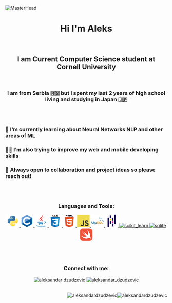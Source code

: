 ![MasterHead](https://i.pinimg.com/originals/54/f8/13/54f81331a9da88c623b96363fb0a4da1.gif)
<h1 align="center">Hi I'm Aleks</h1>
<br>

<h2 align="center">I am Current Computer Science student at Cornell University</h3>
<br>

<h3 align="center">I am from Serbia 🇷🇸 but I spent my last 2 years of high school living and studying in Japan 🇯🇵 </h3>
<br>
<br>
<h3 align="left">🌱 I’m currently learning about Neural Networks NLP and other areas of ML </h3>
<h3 align="left">👨‍💻 I’m also trying to improve my web and mobile developing skills </h3>
<h3 align="left">🤝 Always open to collaboration and project ideas so please reach out! </h3>

<br>
<br>

<h3 align="center">Languages and Tools:</h3>
<p align="center"> <a href="https://www.python.org" target="_blank" rel="noreferrer"> <img src="https://raw.githubusercontent.com/devicons/devicon/master/icons/python/python-original.svg" alt="python" width="40" height="40"/> </a> <a href="https://www.cprogramming.com/" target="_blank" rel="noreferrer"> <img src="https://raw.githubusercontent.com/devicons/devicon/master/icons/c/c-original.svg" alt="c" width="40" height="40"/> </a> <a href="https://www.java.com" target="_blank" rel="noreferrer"> <img src="https://raw.githubusercontent.com/devicons/devicon/master/icons/java/java-original.svg" alt="java" width="40" height="40"/> </a><a href="https://www.w3schools.com/css/" target="_blank" rel="noreferrer"> <img src="https://raw.githubusercontent.com/devicons/devicon/master/icons/css3/css3-original-wordmark.svg" alt="css3" width="40" height="40"/> </a> <a href="https://www.w3.org/html/" target="_blank" rel="noreferrer"> <img src="https://raw.githubusercontent.com/devicons/devicon/master/icons/html5/html5-original-wordmark.svg" alt="html5" width="40" height="40"/> </a>  <a href="https://developer.mozilla.org/en-US/docs/Web/JavaScript" target="_blank" rel="noreferrer"> <img src="https://raw.githubusercontent.com/devicons/devicon/master/icons/javascript/javascript-original.svg" alt="javascript" width="40" height="40"/> </a> <a href="https://www.mysql.com/" target="_blank" rel="noreferrer"> <img src="https://raw.githubusercontent.com/devicons/devicon/master/icons/mysql/mysql-original-wordmark.svg" alt="mysql" width="40" height="40"/> </a> <a href="https://pandas.pydata.org/" target="_blank" rel="noreferrer"> <img src="https://raw.githubusercontent.com/devicons/devicon/2ae2a900d2f041da66e950e4d48052658d850630/icons/pandas/pandas-original.svg" alt="pandas" width="40" height="40"/> </a>  <a href="https://scikit-learn.org/" target="_blank" rel="noreferrer"> <img src="https://upload.wikimedia.org/wikipedia/commons/0/05/Scikit_learn_logo_small.svg" alt="scikit_learn" width="40" height="40"/> </a> <a href="https://www.sqlite.org/" target="_blank" rel="noreferrer"> <img src="https://www.vectorlogo.zone/logos/sqlite/sqlite-icon.svg" alt="sqlite" width="40" height="40"/> </a> <a href="https://developer.apple.com/swift/" target="_blank" rel="noreferrer"> <img src="https://raw.githubusercontent.com/devicons/devicon/master/icons/swift/swift-original.svg" alt="swift" width="40" height="40"/> </a> </p>
<br>
<br>

<h3 align="center">Connect with me:</h3>
<p align="center">
<a href="https://linkedin.com/in/aleksandar dzudzevic" target="blank"><img align="center" src="https://raw.githubusercontent.com/rahuldkjain/github-profile-readme-generator/master/src/images/icons/Social/linked-in-alt.svg" alt="aleksandar dzudzevic" height="30" width="40" /></a>
<a href="https://www.leetcode.com/aleksandar_dzudzevic" target="blank"><img align="center" src="https://raw.githubusercontent.com/rahuldkjain/github-profile-readme-generator/master/src/images/icons/Social/leet-code.svg" alt="aleksandar_dzudzevic" height="30" width="40" /></a>
<br>
<br>

</p>
<p><img align="right" src="https://github-readme-stats.vercel.app/api/top-langs?username=aleksandardzudzevic&show_icons=true&locale=en&layout=compact" alt="aleksandardzudzevic" /></p>

<p><img align="right" src="https://github-readme-streak-stats.herokuapp.com/?user=aleksandardzudzevic&" alt="aleksandardzudzevic" /></p>

